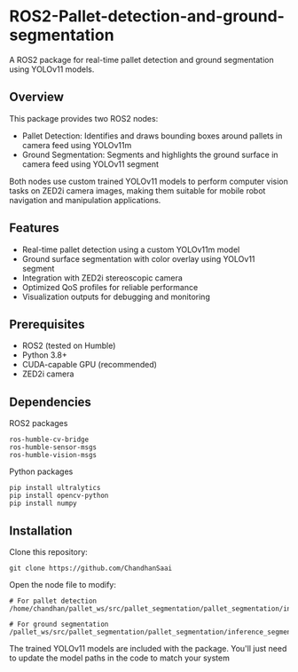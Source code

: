 # ROS2-Pallet-detection-and-ground-segmentation

A ROS2 package for real-time pallet detection and ground segmentation using YOLOv11 models.

## Overview
This package provides two ROS2 nodes:

- Pallet Detection: Identifies and draws bounding boxes around pallets in camera feed using YOLOv11m
- Ground Segmentation: Segments and highlights the ground surface in camera feed using YOLOv11 segment

Both nodes use custom trained YOLOv11 models to perform computer vision tasks on ZED2i camera images, making them suitable for mobile robot navigation and manipulation applications.

## Features

- Real-time pallet detection using a custom YOLOv11m model
- Ground surface segmentation with color overlay using YOLOv11 segment
- Integration with ZED2i stereoscopic camera
- Optimized QoS profiles for reliable performance
- Visualization outputs for debugging and monitoring

## Prerequisites

- ROS2 (tested on Humble)
- Python 3.8+
- CUDA-capable GPU (recommended)
- ZED2i camera

## Dependencies
ROS2 packages
```
ros-humble-cv-bridge
ros-humble-sensor-msgs
ros-humble-vision-msgs
```
Python packages
```
pip install ultralytics
pip install opencv-python
pip install numpy
```

## Installation
Clone this repository:
```
git clone https://github.com/ChandhanSaai
```
Open the node file to modify:
```
# For pallet detection
/home/chandhan/pallet_ws/src/pallet_segmentation/pallet_segmentation/inference.py

# For ground segmentation
/pallet_ws/src/pallet_segmentation/pallet_segmentation/inference_segment.py
```

The trained YOLOv11 models are included with the package. You'll just need to update the model paths in the code to match your system



